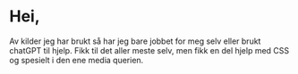 #  Hei,
Av kilder jeg har brukt så har jeg bare jobbet for meg selv eller brukt chatGPT til hjelp. Fikk til det aller meste selv, men fikk en del hjelp med CSS og spesielt i den ene media querien.
